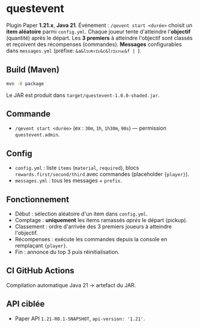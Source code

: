 # questevent

Plugin Paper **1.21.x**, **Java 21**. Événement : `/qevent start <durée>` choisit un **item aléatoire** parmi `config.yml`. 
Chaque joueur tente d'atteindre l'**objectif** (quantité) après le départ. Les **3 premiers** à atteindre l'objectif sont classés et reçoivent des récompenses (commandes). 
**Messages** configurables dans `messages.yml` (préfixe: `&a&lꜱᴜʀᴠɪᴇ&c&lᴛɪᴋᴛᴏᴋ&f | `).

## Build (Maven)
```bash
mvn -B package
```
Le JAR est produit dans `target/questevent-1.0.0-shaded.jar`.

## Commande
- `/qevent start <durée>` (ex : `30m`, `1h`, `1h30m`, `90s`) — permission `questevent.admin`.

## Config
- `config.yml` : liste `items` (`material`, `required`), blocs `rewards.first/second/third` avec commandes (placeholder `{player}`).
- `messages.yml` : tous les messages + `prefix`.

## Fonctionnement
- Début : sélection aléatoire d'un item dans `config.yml`.
- Comptage : **uniquement** les items ramassés *après* le départ (pickup). 
- Classement : ordre d'arrivée des 3 premiers joueurs à atteindre l'objectif.
- Récompenses : exécute les commandes depuis la console en remplaçant `{player}`.
- Fin : annonce du top 3 puis réinitialisation.

## CI GitHub Actions
Compilation automatique Java 21 → artefact du JAR.

## API ciblée
- Paper API `1.21-R0.1-SNAPSHOT`, `api-version: '1.21'`.
